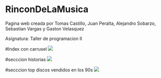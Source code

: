# RinconDeLaMusica

Pagina web creada por Tomas Castillo, Juan Peralta, Alejandro Sobarzo, Sebastian Vargas y Gaston Velasquez 

Asignatura: Taller de programacion II


#Index con carrusel
![](https://i.ibb.co/5cwsM4q/Sin-t-tulo.png)

#secccion historias
![](https://i.ibb.co/pwwj645/Sin-t-tulo.png)

#secccion top discos vendidos en los 90s 
![](https://i.ibb.co/0j3Sg5x/Sin-t-tulo.png)

